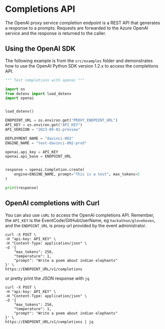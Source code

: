 # Completions API

The OpenAI proxy service completion endpoint is a REST API that generates a response to a prompts. Requests are forwarded to the Azure OpenAI service and the response is returned to the caller.

## Using the OpenAI SDK

The following example is from the `src/examples` folder and demonstrates how to use the OpenAI Python SDK version 1.2.x to access the completions API.

```python
""" Test completions with openai """

import os
from dotenv import load_dotenv
import openai


load_dotenv()

ENDPOINT_URL = os.environ.get("PROXY_ENDPOINT_URL")
API_KEY = os.environ.get("API_KEY")
API_VERSION = "2023-09-01-preview"

DEPLOYMENT_NAME = "davinci-002"
ENGINE_NAME = "text-davinci-002-prod"

openai.api_key = API_KEY
openai.api_base = ENDPOINT_URL


response = openai.Completion.create(
    engine=ENGINE_NAME, prompt="This is a test", max_tokens=5
)

print(response)
```

## OpenAI completions with Curl

You can also use `cURL` to access the OpenAI completions API. Remember, the `API_KEY` is the EventCode/GitHubUserName, eg `hackathon/gloveboxes`, and the `ENDPOINT_URL` is proxy url provided by the event administrator.

```shell
curl -X POST \
-H "api-key: API_KEY" \
-H "Content-Type: application/json" \
-d '{
    "max_tokens": 256,
    "temperature": 1,
    "prompt": "Write a poem about indian elephants"
}' \
https://ENDPOINT_URL/v1/completions
```

or pretty print the JSON response with `jq`

```shell
curl -X POST \
-H "api-key: API_KEY" \
-H "Content-Type: application/json" \
-d '{
    "max_tokens": 256,
    "temperature": 1,
    "prompt": "Write a poem about indian elephants"
}' \
https://ENDPOINT_URL/v1/completions | jq
```
